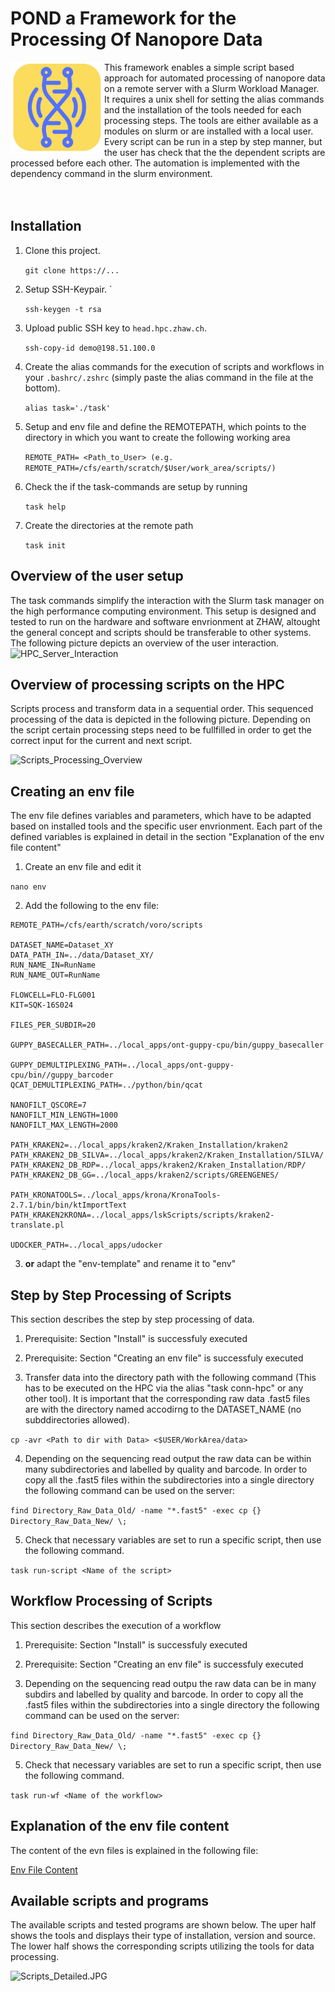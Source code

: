 # POND a Framework for the Processing Of Nanopore Data

<img align="left" img src="assets/POND_Logo.JPG" width="150">

This framework enables a simple script based approach for automated processing of nanopore data on a remote server with a Slurm Workload Manager. It requires a unix shell for setting the alias commands and the installation of the tools needed for each processing steps. The tools are either available as a modules on slurm or are installed with a local user. Every script can be run in a step by step manner, but the user has check that the the dependent scripts are processed before each other. The automation is implemented with the dependency command in the slurm environment.
<br/>
<br/>
<br/>

## Installation

1. Clone this project.  

    `git clone https://...` 

1. Setup SSH-Keypair. `

    `ssh-keygen -t rsa`

1.  Upload public SSH key to `head.hpc.zhaw.ch`.

    `ssh-copy-id demo@198.51.100.0`

1. Create the alias commands for the execution of scripts and workflows in your `.bashrc/.zshrc` (simply paste the alias command in the file at the bottom).

    `alias task='./task'`

1. Setup and env file and define the REMOTEPATH, which points to the directory in which you want to create the following working area

    `REMOTE_PATH= <Path_to_User> (e.g. REMOTE_PATH=/cfs/earth/scratch/$User/work_area/scripts/)` 

1. Check the if the task-commands are setup by running

    `task help`

1. Create the directories at the remote path

    `task init`

## Overview of the user setup
The task commands simplify the interaction with the Slurm task manager on the high performance computing environment. This setup is designed and tested to run on the hardware and software envrionment at ZHAW, altought the general concept and scripts should be transferable to other systems. The following picture depicts an overview of the user interaction.
![HPC_Server_Interaction](https://github.com/SebastianVonRotz/POND/blob/master/assets/Section_5.2_POND_Server_Interaction.jpg)

## Overview of processing scripts on the HPC
Scripts process and transform data in a sequential order. This sequenced processing of the data is depicted in the following picture. Depending on the script certain processing steps need to be fullfilled in order to get the correct input for the current and next script.

![Scripts_Processing_Overview](https://github.com/SebastianVonRotz/POND/blob/master/assets/Section_5.2_POND_Scripts_Flow.JPG)


## Creating an env file
The env file defines variables and parameters, which have to be adapted based on installed tools and the specific user envrionment. Each part of the defined variables is explained in detail in the section "Explanation of the env file content"

1. Create an env file and edit it

`nano env`

2. Add the following to the env file:
```
REMOTE_PATH=/cfs/earth/scratch/voro/scripts

DATASET_NAME=Dataset_XY
DATA_PATH_IN=../data/Dataset_XY/
RUN_NAME_IN=RunName
RUN_NAME_OUT=RunName

FLOWCELL=FLO-FLG001
KIT=SQK-16S024

FILES_PER_SUBDIR=20

GUPPY_BASECALLER_PATH=../local_apps/ont-guppy-cpu/bin/guppy_basecaller

GUPPY_DEMULTIPLEXING_PATH=../local_apps/ont-guppy-cpu/bin//guppy_barcoder
QCAT_DEMULTIPLEXING_PATH=../python/bin/qcat

NANOFILT_QSCORE=7
NANOFILT_MIN_LENGTH=1000
NANOFILT_MAX_LENGTH=2000

PATH_KRAKEN2=../local_apps/kraken2/Kraken_Installation/kraken2 
PATH_KRAKEN2_DB_SILVA=../local_apps/kraken2/Kraken_Installation/SILVA/
PATH_KRAKEN2_DB_RDP=../local_apps/kraken2/Kraken_Installation/RDP/
PATH_KRAKEN2_DB_GG=../local_apps/kraken2/scripts/GREENGENES/

PATH_KRONATOOLS=../local_apps/krona/KronaTools-2.7.1/bin/bin/ktImportText
PATH_KRAKEN2KRONA=../local_apps/lskScripts/scripts/kraken2-translate.pl

UDOCKER_PATH=../local_apps/udocker
```

3. **or** adapt the "env-template" and rename it to "env"

## Step by Step Processing of Scripts
This section describes the step by step processing of data.

1. Prerequisite: Section "Install" is successfuly executed

1. Prerequisite: Section "Creating an env file" is successfuly executed

1. Transfer data into the directory path with the following command (This has to be executed on the HPC via the alias "task conn-hpc" or any other tool). It is important that the corresponding raw data .fast5 files are with the directory named accodirng to the DATASET_NAME (no subddirectories allowed).

`cp -avr <Path to dir with Data> <$USER/WorkArea/data>`

4. Depending on the sequencing read output the raw data can be within many subdirectories and labelled by quality and barcode. In order to copy all the .fast5 files within the subdirectories into a single directory the following command can be used on the server:

`find Directory_Raw_Data_Old/ -name "*.fast5" -exec cp {} Directory_Raw_Data_New/ \;`

5. Check that necessary variables are set to run a specific script, then use the following command.

`task run-script <Name of the script>`


## Workflow Processing of Scripts
This section describes the execution of a workflow

1. Prerequisite: Section "Install" is successfuly executed

1. Prerequisite: Section "Creating an env file" is successfuly executed

4. Depending on the sequencing read outpu the raw data can be in many subdirs and labelled by quality and barcode. In order to copy all the .fast5 files within the subdirectories into a single directory the following command can be used on the server:

`find Directory_Raw_Data_Old/ -name "*.fast5" -exec cp {} Directory_Raw_Data_New/ \;`

5. Check that necessary variables are set to run a specific script, then use the following command.

`task run-wf <Name of the workflow>`

## Explanation of the env file content
The content of the evn files is explained in the following file:

[Env File Content](https://github.com/SebastianVonRotz/POND/blob/master/env_file_content.md)

## Available scripts and programs
The available scripts and tested programs are shown below. The uper half shows the tools and displays their type of installation, version and source. The lower half shows the corresponding scripts utilizing the tools for data processing.

![Scripts_Detailed.JPG](https://github.com/SebastianVonRotz/POND/blob/master/assets/Section_5.2_POND_Scripts_Detailed.jpg)


